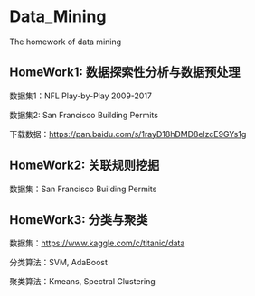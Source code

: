# Data_Mining
The homework of data mining

## HomeWork1: 数据探索性分析与数据预处理

数据集1：NFL Play-by-Play 2009-2017

数据集2: San Francisco Building Permits

下载数据：https://pan.baidu.com/s/1rayD18hDMD8elzcE9GYs1g

## HomeWork2: 关联规则挖掘

数据集：San Francisco Building Permits

## HomeWork3: 分类与聚类
数据集：https://www.kaggle.com/c/titanic/data

分类算法：SVM, AdaBoost

聚类算法：Kmeans, Spectral Clustering
